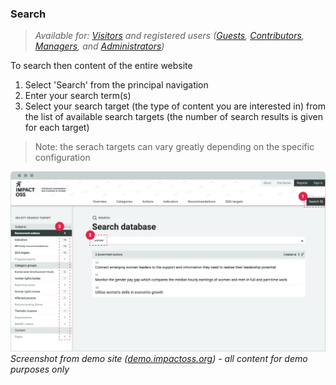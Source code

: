 ### Search

> _Available for: [Visitors](/visitors/visitor.md) and registered users ([Guests](/guests/guest.md), [Contributors](/contributors/contributor.md), [Managers](/managers/manager.md), and [Administrators](/admins/admin.md))_

To search then content of the entire website
1. Select 'Search' from the principal navigation
2. Enter your search term(s)
3. Select your search target (the type of content you are interested in) from the list of available search targets (the number of search results is given for each target)

> Note: the serach targets can vary greatly depending on the specific configuration

![](/assets/v-search.png)
_Screenshot from demo site ([demo.impactoss.org](https://demo.impactoss.org)) - all content for demo purposes only_
